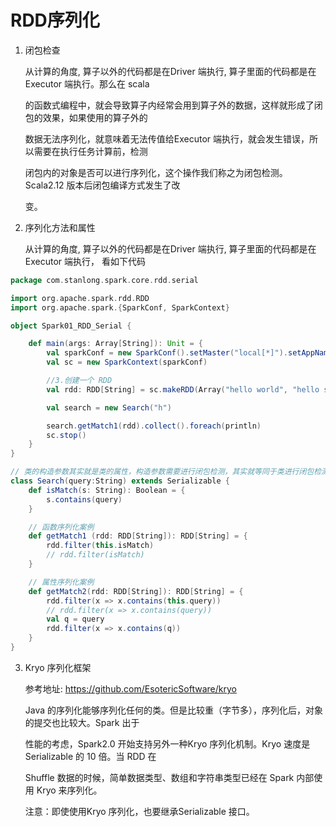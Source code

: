 # RDD序列化

1. 闭包检查

   从计算的角度, 算子以外的代码都是在Driver 端执行, 算子里面的代码都是在 Executor 端执行。那么在 scala 

   的函数式编程中，就会导致算子内经常会用到算子外的数据，这样就形成了闭包的效果，如果使用的算子外的

   数据无法序列化，就意味着无法传值给Executor 端执行，就会发生错误，所以需要在执行任务计算前，检测

   闭包内的对象是否可以进行序列化，这个操作我们称之为闭包检测。Scala2.12 版本后闭包编译方式发生了改

   变。

2. 序列化方法和属性

   从计算的角度, 算子以外的代码都是在Driver 端执行, 算子里面的代码都是在 Executor 端执行， 看如下代码

```scala
package com.stanlong.spark.core.rdd.serial

import org.apache.spark.rdd.RDD
import org.apache.spark.{SparkConf, SparkContext}

object Spark01_RDD_Serial {

    def main(args: Array[String]): Unit = {
        val sparkConf = new SparkConf().setMaster("local[*]").setAppName("RDD")
        val sc = new SparkContext(sparkConf)

        //3.创建一个 RDD
        val rdd: RDD[String] = sc.makeRDD(Array("hello world", "hello spark", "hive", "stanlong"))

        val search = new Search("h")

        search.getMatch1(rdd).collect().foreach(println)
        sc.stop()
    }
}

// 类的构造参数其实就是类的属性，构造参数需要进行闭包检测，其实就等同于类进行闭包检测
class Search(query:String) extends Serializable {
    def isMatch(s: String): Boolean = {
        s.contains(query)
    }

    // 函数序列化案例
    def getMatch1 (rdd: RDD[String]): RDD[String] = {
        rdd.filter(this.isMatch)
        // rdd.filter(isMatch)
    }

    // 属性序列化案例
    def getMatch2(rdd: RDD[String]): RDD[String] = {
        rdd.filter(x => x.contains(this.query))
        // rdd.filter(x => x.contains(query))
        val q = query
        rdd.filter(x => x.contains(q))
    }
}
```

3. Kryo 序列化框架

   参考地址: https://github.com/EsotericSoftware/kryo

    Java 的序列化能够序列化任何的类。但是比较重（字节多），序列化后，对象的提交也比较大。Spark 出于

   性能的考虑，Spark2.0 开始支持另外一种Kryo 序列化机制。Kryo 速度是 Serializable 的 10 倍。当 RDD 在 

   Shuffle 数据的时候，简单数据类型、数组和字符串类型已经在 Spark 内部使用 Kryo 来序列化。

   注意：即使使用Kryo 序列化，也要继承Serializable 接口。